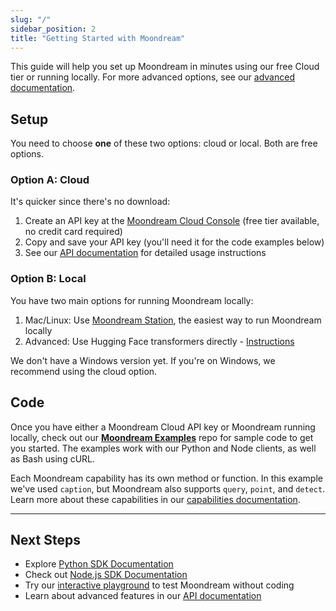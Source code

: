 ```yaml
---
slug: "/"
sidebar_position: 2
title: "Getting Started with Moondream"
---
```


This guide will help you set up Moondream in minutes using our free Cloud tier or running locally. For more advanced options, see our [advanced documentation](/c/docs/advanced).

## Setup

You need to choose **one** of these two options: cloud or local. Both are free options.

### Option A: Cloud

It's quicker since there's no download:

1. Create an API key at the [Moondream Cloud Console](https://moondream.ai/c/cloud/api-keys) (free tier available, no credit card required)
2. Copy and save your API key (you'll need it for the code examples below)
3. See our [API documentation](https://moondream.ai/c/docs/advanced/api) for detailed usage instructions

### Option B: Local 

You have two main options for running Moondream locally:

1. Mac/Linux: Use [Moondream Station](https://moondream.ai/station), the easiest way to run Moondream locally
2. Advanced: Use Hugging Face transformers directly - [Instructions](https://moondream.ai/c/docs/advanced/transformers)

We don't have a Windows version yet. If you're on Windows, we recommend using the cloud option.

## Code

Once you have either a Moondream Cloud API key or Moondream running locally, check out our [**Moondream Examples**](https://github.com/m87-labs/moondream-examples) repo for sample code to get you started. The examples work with our Python and Node clients, as well as Bash using cURL.

Each Moondream capability has its own method or function. In this example we've used `caption`, but Moondream also supports `query`, `point`, and `detect`. Learn more about these capabilities in our [capabilities documentation](https://moondream.ai/c/docs/capabilities).

---

## Next Steps

- Explore [Python SDK Documentation](https://pypi.org/project/moondream/)
- Check out [Node.js SDK Documentation](https://www.npmjs.com/package/moondream)
- Try our [interactive playground](https://moondream.ai/c/playground) to test Moondream without coding
- Learn about advanced features in our [API documentation](https://moondream.ai/c/docs/advanced/api)